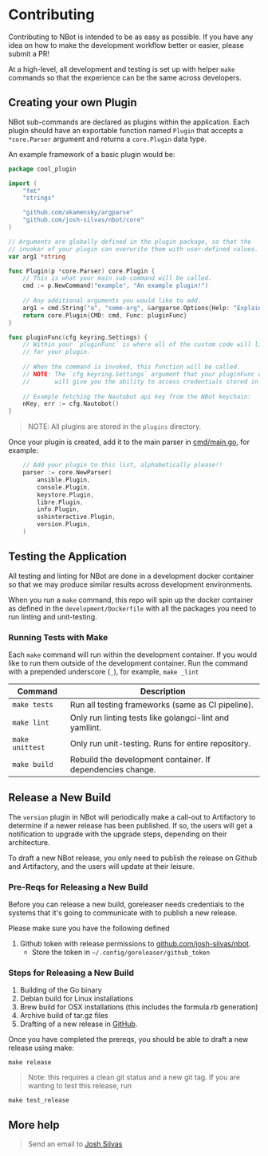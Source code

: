 # Contributing
Contributing to NBot is intended to be as easy as possible. If you have any idea on
how to make the development workflow better or easier, please submit a PR!

At a high-level, all development and testing is set up with helper `make` commands so that
the experience can be the same across developers. 

## Creating your own Plugin
NBot sub-commands are declared as plugins within the application. Each plugin should
have an exportable function named `Plugin` that accepts a `*core.Parser` argument
and returns a `core.Plugin` data type.

An example framework of a basic plugin would be:
```go
package cool_plugin

import (
	"fmt"
	"strings"

	"github.com/akamensky/argparse"
	"github.com/josh-silvas/nbot/core"
)

// Arguments are globally defined in the plugin package, so that the
// invoker of your plugin can overwrite them with user-defined values.
var arg1 *string

func Plugin(p *core.Parser) core.Plugin {
	// This is what your main sub-command will be called.
	cmd := p.NewCommand("example", "An example plugin!")
	
	// Any additional arguments you would like to add.
	arg1 = cmd.String("a", "some-arg", &argparse.Options{Help: "Explains what some-arg does."})
	return core.Plugin{CMD: cmd, Func: pluginFunc}
}

func pluginFunc(cfg keyring.Settings) {
	// Within your `pluginFunc` is where all of the custom code will live 
	// for your plugin. 
	
	// When the command is invoked, this function will be called. 
	// NOTE: The `cfg keyring.Settings` argument that your pluginFunc will be passed,
	//       will give you the ability to access credentials stored in the NBot Keychain.
	
	// Example fetching the Nautobot api key from the NBot keychain:
	nKey, err := cfg.Nautobot()
}
```
> NOTE: All plugins are stored in the `plugins` directory.

Once your plugin is created, add it to the main parser in
[cmd/main.go](cmd/main.go), for example:
```go
	// Add your plugin to this list, alphabetically please!!
	parser := core.NewParser(
		ansible.Plugin,
		console.Plugin,
		keystore.Plugin,
		libre.Plugin,
		info.Plugin,
		sshinteractive.Plugin,
		version.Plugin,
	)
```

## Testing the Application 
All testing and linting for NBot are done in a development docker container so that we
may produce similar results across development environments.

When you run a `make` command, this repo will spin up the docker container as defined
in the `development/Dockerfile` with all the packages you need to run linting and unit-testing.

### Running Tests with Make
Each `make` command will run within the development container. If you would like
to run them outside of the development container. Run the command with a prepended 
underscore (`_`), for example, `make _lint`

| Command         | Description                                                |
|-----------------|------------------------------------------------------------|
| `make tests`    | Run all testing frameworks (same as CI pipeline).          |
| `make lint`     | Only run linting tests like golangci-lint and yamllint.    |
| `make unittest` | Only run unit-testing. Runs for entire repository.         |
| `make build`    | Rebuild the development container. If dependencies change. |
    
## Release a New Build
The `version` plugin in NBot will periodically make a call-out to Artifactory to 
determine if a newer release has been published. If so, the users will get a notification
to upgrade with the upgrade steps, depending on their architecture. 

To draft a new NBot release, you only need to publish the release on Github and Artifactory, and the 
users will update at their leisure. 

### Pre-Reqs for Releasing a New Build
Before you can release a new build, goreleaser needs credentials to the 
systems that it's going to communicate with to publish a new release. 

Please make sure you have the following defined

1. Github token with release permissions to [github.com/josh-silvas/nbot](https://github.com/josh-silvas/nbot).
   * Store the token in `~/.config/goreleaser/github_token`


### Steps for Releasing a New Build
1. Building of the Go binary 
2. Debian build for Linux installations
3. Brew build for OSX installations (this includes the formula.rb generation)
4. Archive build of tar.gz files
5. Drafting of a new release in [GitHub](https://github.com/josh-silvas/nbot/releases).

Once you have completed the prereqs, you should be able to draft a new release using make:
```
make release
```  
> Note: this requires a clean git status and a new git tag.  If you are wanting to test this release, run 
```
make test_release
```       


## More help
> Send an email to [Josh Silvas](mailto:josh@jsilvas.com)
